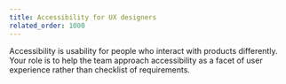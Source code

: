 ```yaml
---
title: Accessibility for UX designers
related_order: 1000
---
```


Accessibility is usability for people who interact with products differently. Your role is to help the team approach accessibility as a facet of user experience rather than checklist of requirements.
